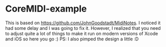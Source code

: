 # CoreMIDI-example
This is based on https://github.com/JohnGoodstadt/MidiNotes. I noticed it had some delay and I was going to fix it. However, I realized that you need to adjust quite a lot of things to make it run on modern versions of Xcode and iOS so here you go :) PS: I also pimped the design a little :D
